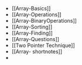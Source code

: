  - [[Array-Basics]]
 - [[Array-Operations]]
 - [[Array-BinaryOperations]]
 - [[Array-Sorting]]
 - [[Array-Finding]]
 - [[Array-Questions]]
 - [[Two Pointer Technique]]
 - [[Array- shortnotes]]
 - 